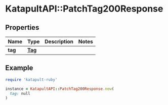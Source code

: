 # KatapultAPI::PatchTag200Response

## Properties

| Name | Type | Description | Notes |
| ---- | ---- | ----------- | ----- |
| **tag** | [**Tag**](Tag.md) |  |  |

## Example

```ruby
require 'katapult-ruby'

instance = KatapultAPI::PatchTag200Response.new(
  tag: null
)
```

